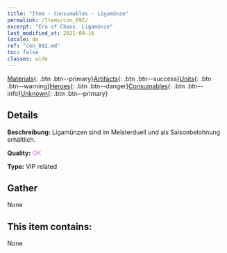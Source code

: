 ```yaml
---
title: "Item - Consumables - Ligamünze"
permalink: /Items/con_892/
excerpt: "Era of Chaos  Ligamünze"
last_modified_at: 2021-04-16
locale: de
ref: "con_892.md"
toc: false
classes: wide
---
```

 [Materials](/de/Items/){: .btn .btn--primary}[Artifacts](/de/Items/Artifacts/){: .btn .btn--success}[Units](/de/Items/Units/){: .btn .btn--warning}[Heroes](/de/Items/Heroes/){: .btn .btn--danger}[Consumables](/de/Items/Consumables/){: .btn .btn--info}[Unknown](/de/Items/Unknown/){: .btn .btn--primary}

## Details
 **Beschreibung:** Ligamünzen sind im Meisterduell und als Saisonbelohnung erhältlich.

 **Quality:** <span style="color: #DA70D6">OK</span>

 **Type:** VIP related

## Gather

  None

## This item contains:

  None


